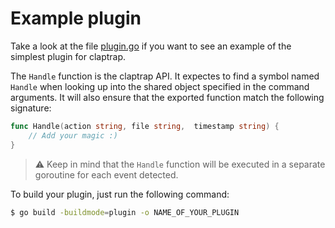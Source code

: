 # Example plugin

Take a look at the file [plugin.go](https://github.com/TommyStarK/claptrap/blob/master/example/plugin.go) if you want
to see an example of the simplest plugin for claptrap.

The `Handle` function is the claptrap API. It expectes to find a symbol named `Handle` when looking up
into the shared object specified in the command arguments. It will also ensure that the exported function
match the following signature:

```go
func Handle(action string, file string,  timestamp string) {
    // Add your magic :)
}
```

> :warning: Keep in mind that the `Handle` function will be executed in a separate goroutine
> for each event detected.


To build your plugin, just run the following command:

```bash
$ go build -buildmode=plugin -o NAME_OF_YOUR_PLUGIN
```
